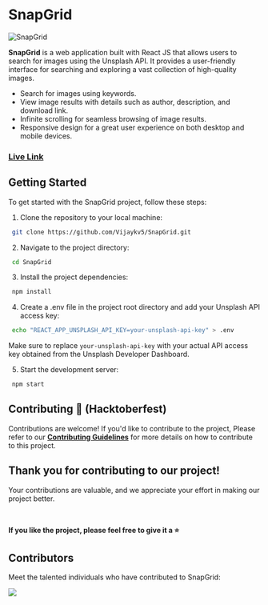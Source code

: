 # SnapGrid

![SnapGrid](https://i.ibb.co/gSSxMS4/Image-1-removebg-preview.png)

**SnapGrid** is a web application built with React JS that allows users to search for images using the Unsplash API. It provides a user-friendly interface for searching and exploring a vast collection of high-quality images.

- Search for images using keywords.
- View image results with details such as author, description, and download link.
- Infinite scrolling for seamless browsing of image results.
- Responsive design for a great user experience on both desktop and mobile devices.

### [Live Link](https://vijaykv-image-searcher.netlify.app/)

## Getting Started

To get started with the SnapGrid project, follow these steps:

1. Clone the repository to your local machine:

```bash
 git clone https://github.com/Vijaykv5/SnapGrid.git
```

2. Navigate to the project directory:

```bash
 cd SnapGrid
```

3. Install the project dependencies:

```bash
 npm install
```

4. Create a .env file in the project root directory and add your Unsplash API access key:

```bash
 echo "REACT_APP_UNSPLASH_API_KEY=your-unsplash-api-key" > .env
```

Make sure to replace `your-unsplash-api-key` with your actual API access key obtained from the Unsplash Developer Dashboard.

5. Start the development server:

```bash
 npm start
```

## Contributing 🚀 (Hacktoberfest)

Contributions are welcome! If you'd like to contribute to the project, Please refer to our **[Contributing Guidelines](CONTRIBUTING.md)** for more details on how to contribute to this project.

## Thank you for contributing to our project!

Your contributions are valuable, and we appreciate your effort in making our project better.

 <br>

**If you like the project, please feel free to give it a ⭐️**

## Contributors

Meet the talented individuals who have contributed to SnapGrid:

<a href="https://github.com/Vijaykv5/SnapGrid/graphs/contributors">
 <img src="https://contrib.rocks/image?repo=Vijaykv5/SnapGrid" />
</a>
